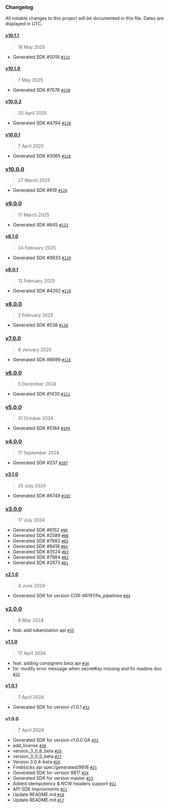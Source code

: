 ### Changelog

All notable changes to this project will be documented in this file. Dates are displayed in UTC.

#### [v10.1.1](https://github.com/fireblocks/ts-sdk/compare/v10.1.0...v10.1.1)

> 18 May 2025

- Generated SDK #5019 [`#132`](https://github.com/fireblocks/ts-sdk/pull/132)

#### [v10.1.0](https://github.com/fireblocks/ts-sdk/compare/v10.0.2...v10.1.0)

> 7 May 2025

- Generated SDK #7076 [`#130`](https://github.com/fireblocks/ts-sdk/pull/130)

#### [v10.0.2](https://github.com/fireblocks/ts-sdk/compare/v10.0.1...v10.0.2)

> 20 April 2025

- Generated SDK #4794 [`#128`](https://github.com/fireblocks/ts-sdk/pull/128)

#### [v10.0.1](https://github.com/fireblocks/ts-sdk/compare/v10.0.0...v10.0.1)

> 7 April 2025

- Generated SDK #3065 [`#126`](https://github.com/fireblocks/ts-sdk/pull/126)

### [v10.0.0](https://github.com/fireblocks/ts-sdk/compare/v9.0.0...v10.0.0)

> 27 March 2025

- Generated SDK #619 [`#124`](https://github.com/fireblocks/ts-sdk/pull/124)

### [v9.0.0](https://github.com/fireblocks/ts-sdk/compare/v8.1.0...v9.0.0)

> 17 March 2025

- Generated SDK #645 [`#123`](https://github.com/fireblocks/ts-sdk/pull/123)

#### [v8.1.0](https://github.com/fireblocks/ts-sdk/compare/v8.0.1...v8.1.0)

> 24 February 2025

- Generated SDK #9833 [`#120`](https://github.com/fireblocks/ts-sdk/pull/120)

#### [v8.0.1](https://github.com/fireblocks/ts-sdk/compare/v8.0.0...v8.0.1)

> 12 February 2025

- Generated SDK #4262 [`#119`](https://github.com/fireblocks/ts-sdk/pull/119)

### [v8.0.0](https://github.com/fireblocks/ts-sdk/compare/v7.0.0...v8.0.0)

> 2 February 2025

- Generated SDK #538 [`#118`](https://github.com/fireblocks/ts-sdk/pull/118)

### [v7.0.0](https://github.com/fireblocks/ts-sdk/compare/v6.0.0...v7.0.0)

> 8 January 2025

- Generated SDK #8699 [`#116`](https://github.com/fireblocks/ts-sdk/pull/116)

### [v6.0.0](https://github.com/fireblocks/ts-sdk/compare/v5.0.0...v6.0.0)

> 5 December 2024

- Generated SDK #1430 [`#111`](https://github.com/fireblocks/ts-sdk/pull/111)

### [v5.0.0](https://github.com/fireblocks/ts-sdk/compare/v4.0.0...v5.0.0)

> 31 October 2024

- Generated SDK #5184 [`#109`](https://github.com/fireblocks/ts-sdk/pull/109)

### [v4.0.0](https://github.com/fireblocks/ts-sdk/compare/v3.1.0...v4.0.0)

> 17 September 2024

- Generated SDK #237 [`#107`](https://github.com/fireblocks/ts-sdk/pull/107)

#### [v3.1.0](https://github.com/fireblocks/ts-sdk/compare/v3.0.0...v3.1.0)

> 25 July 2024

- Generated SDK #6749 [`#102`](https://github.com/fireblocks/ts-sdk/pull/102)

### [v3.0.0](https://github.com/fireblocks/ts-sdk/compare/v2.1.0...v3.0.0)

> 17 July 2024

- Generated SDK #6152 [`#90`](https://github.com/fireblocks/ts-sdk/pull/90)
- Generated SDK #2589 [`#86`](https://github.com/fireblocks/ts-sdk/pull/86)
- Generated SDK #7882 [`#85`](https://github.com/fireblocks/ts-sdk/pull/85)
- Generated SDK #8418 [`#84`](https://github.com/fireblocks/ts-sdk/pull/84)
- Generated SDK #3524 [`#83`](https://github.com/fireblocks/ts-sdk/pull/83)
- Generated SDK #7984 [`#82`](https://github.com/fireblocks/ts-sdk/pull/82)
- Generated SDK #2873 [`#81`](https://github.com/fireblocks/ts-sdk/pull/81)

#### [v2.1.0](https://github.com/fireblocks/ts-sdk/compare/v2.0.0...v2.1.0)

> 4 June 2024

- Generated SDK for version COR-46191/fix_pipelines [`#44`](https://github.com/fireblocks/ts-sdk/pull/44)

### [v2.0.0](https://github.com/fireblocks/ts-sdk/compare/v1.1.0...v2.0.0)

> 8 May 2024

- feat: add tokenization api [`#35`](https://github.com/fireblocks/ts-sdk/pull/35)

#### [v1.1.0](https://github.com/fireblocks/ts-sdk/compare/v1.0.1...v1.1.0)

> 17 April 2024

- feat: adding consigners beta api [`#34`](https://github.com/fireblocks/ts-sdk/pull/34)
- fix: modify error message when secretKey missing and fix readme doc [`#33`](https://github.com/fireblocks/ts-sdk/pull/33)

#### [v1.0.1](https://github.com/fireblocks/ts-sdk/compare/v1.0.0...v1.0.1)

> 7 April 2024

- Generated SDK for version v1.0.1 [`#32`](https://github.com/fireblocks/ts-sdk/pull/32)

#### v1.0.0

> 7 April 2024

- Generated SDK for version v1.0.0 GA [`#31`](https://github.com/fireblocks/ts-sdk/pull/31)
- add_license [`#30`](https://github.com/fireblocks/ts-sdk/pull/30)
- version_3_0_6_beta [`#29`](https://github.com/fireblocks/ts-sdk/pull/29)
- version_3_0_5_beta [`#27`](https://github.com/fireblocks/ts-sdk/pull/27)
- Version 3.0.4-beta [`#26`](https://github.com/fireblocks/ts-sdk/pull/26)
- Fireblocks api spec/generated/9818 [`#25`](https://github.com/fireblocks/ts-sdk/pull/25)
- Generated SDK for version 9817 [`#24`](https://github.com/fireblocks/ts-sdk/pull/24)
- Generated SDK for version master [`#23`](https://github.com/fireblocks/ts-sdk/pull/23)
- Added Idempotency & NCW headers support [`#22`](https://github.com/fireblocks/ts-sdk/pull/22)
- API SDK Improvments [`#21`](https://github.com/fireblocks/ts-sdk/pull/21)
- Update README.md [`#18`](https://github.com/fireblocks/ts-sdk/pull/18)
- Update README.md [`#17`](https://github.com/fireblocks/ts-sdk/pull/17)
